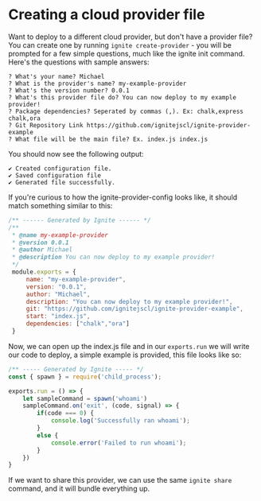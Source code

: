 # Creating a cloud provider file

Want to deploy to a different cloud provider, but don't have a provider file? You can create one by running ```ignite create-provider``` - you will be prompted for a few simple questions, much like the ignite init command. Here's the questions with sample answers:

```
? What's your name? Michael
? What is the provider's name? my-example-provider
? What's the version number? 0.0.1
? What's this provider file do? You can now deploy to my example provider!
? Package dependencies? Seperated by commas (,). Ex: chalk,express chalk,ora
? Git Repository Link https://github.com/ignitejscl/ignite-provider-example
? What file will be the main file? Ex. index.js index.js
```

You should now see the following output:

```
✔ Created configuration file.
✔ Saved configuration file
✔ Generated file successfully.
```

If you're curious to how the ignite-provider-config looks like, it should match something similar to this:

```javascript
/** ------ Generated by Ignite ------ */
/**
 * @name my-example-provider
 * @version 0.0.1
 * @author Michael
 * @description You can now deploy to my example provider!
 */
 module.exports = {
     name: "my-example-provider",
     version: "0.0.1",
     author: "Michael",
     description: "You can now deploy to my example provider!",
     git: "https://github.com/ignitejscl/ignite-provider-example",
     start: "index.js",
     dependencies: ["chalk","ora"]
 }
```

Now, we can open up the index.js file and in our ```exports.run``` we will write our code to deploy, a simple example is provided, this file looks like so:

```javascript
/** ----- Generated by Ignite ----- */
const { spawn } = require('child_process');

exports.run = () => {
    let sampleCommand = spawn('whoami')
    sampleCommand.on('exit', (code, signal) => {
        if(code === 0) {
            console.log('Successfully ran whoami');
        }
        else {
            console.error('Failed to run whoami');
        }
    })
}
```

If we want to share this provider, we can use the same ```ignite share``` command, and it will bundle everything up.